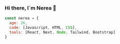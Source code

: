 ### Hi there, I´m Nerea 👋

<!--
**nereapardo/nereapardo** is a ✨ _special_ ✨ repository because its `README.md` (this file) appears on your GitHub profile.

Here are some ideas to get you started:

- 🔭 I’m currently working on ...
- 🌱 I’m currently learning ...
- 👯 I’m looking to collaborate on ...
- 🤔 I’m looking for help with ...
- 💬 Ask me about ...
- 📫 How to reach me: ...
- 😄 Pronouns: ...
- ⚡ Fun fact: ...
-->
```javascript
const nerea = {
  age: 26,
  code: [Javascript, HTML, CSS],
  tools: [React, Next, Node, Tailwind, Bootstrap]
}
```

